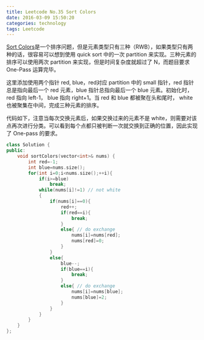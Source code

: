```yaml
---
title: Leetcode No.35 Sort Colors
date: 2016-03-09 15:50:20
categories: technology
tags: Leetcode
---
```


[Sort Colors](https://leetcode.com/problems/sort-colors/)是一个排序问题，但是元素类型只有三种（RWB），如果类型只有两种的话，很容易可以想到使用 quick sort 中的一次 partition 来实现。三种元素的排序可以使用两次 partition 来实现，但是时间复杂度就超过了 N，而题目要求 One-Pass 运算完毕。

这里添加使用两个指针 red, blue，red对应 partition 中的 small 指针，red 指针总是指向最后一个 red 元素，blue 指针总指向最后一个 blue 元素。初始化时， red 指向 left-1， blue 指向 right+1。当 red 和 blue 都被聚在头和尾时， white 也被聚集在中间，完成三种元素的排序。

代码如下，注意当每次交换元素后，如果交换过来的元素不是 white，则需要对该点再次进行分类。可以看到每个点都只被判断一次就交换到正确的位置，因此实现了 One-pass 的要求。
```c++
class Solution {
public:
    void sortColors(vector<int>& nums) {
        int red=-1;
        int blue=nums.size();
        for(int i=0;i<nums.size();++i){
            if(i>=blue)
                break;
            while(nums[i]!=1) // not white
            {
                if(nums[i]==0){
                    red++;
                    if(red==i){
                        break;
                    }
                    else{ // do exchange
                        nums[i]=nums[red];
                        nums[red]=0;
                    }
                }
                else{
                    blue--;
                    if(blue==i){
                        break;
                    }
                    else{ // do exchange
                        nums[i]=nums[blue];
                        nums[blue]=2;
                    }
                }
            }
        }
    }
};
```
